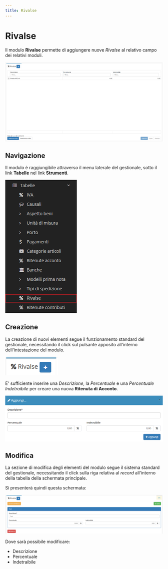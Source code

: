 ```yaml
---
title: Rivalse
---
```


# Rivalse

Il modulo **Rivalse** permette di aggiungere nuove _Rivalse_ al relativo campo dei relativi moduli.

![Screenshot interfaccia rivalse](../../../../.gitbook/assets/rivalse.PNG)

## Navigazione

Il modulo è raggiungibile attraverso il menu laterale del gestionale, sotto il link **Tabelle** nel link **Strumenti**.

![Screenshot navigazione rivalse](../../../../.gitbook/assets/navigazionerivalse.png)

## Creazione

La creazione di nuovi elementi segue il funzionamento standard del gestionale, necessitando il click sul pulsante apposito all'interno dell'intestazione del modulo.

![Screenshot creazione rivalse](../../../../.gitbook/assets/aggiuntarivalse.PNG)

E' sufficiente inserire una _Descrizione_, la _Percentuale_ e una _Percentuale Indetraibile_ per creare una nuova **Ritenuta di Acconto**.

![Screenshot creazione rivalse](../../../../.gitbook/assets/aggiungererivalse%20%281%29.PNG)

## Modifica

La sezione di modifica degli elementi del modulo segue il sistema standard del gestionale, necessitando il click sulla riga relativa al _record_ all'interno della tabella della schermata principale.

Si presenterà quindi questa schermata:

![Screenshot modifica dati rivalse](../../../../.gitbook/assets/modificarivalse.PNG)

Dove sarà possibile modificare:

* Descrizione
* Percentuale
* Indetraibile

